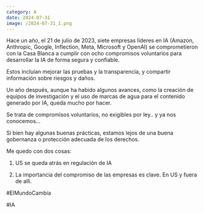 ```yaml
--- 
category: A 
date: 2024-07-31 
image: /2024-07-31_1.png 
--- 
```


Hace un año, el 21 de julio de 2023, siete empresas líderes en IA (Amazon, Anthropic, Google, Inflection, Meta, Microsoft y OpenAI) se comprometieron con la Casa Blanca a cumplir con ocho compromisos voluntarios para desarrollar la IA de forma segura y confiable. 

Estos incluían mejorar las pruebas y la transparencia, y compartir información sobre riesgos y daños.

Un año después, aunque ha habido algunos avances, como la creación de equipos de investigación y el uso de marcas de agua para el contenido generado por IA, queda mucho por hacer. 

Se trata de compromisos voluntarios, no exigibles por ley.. y ya nos conocemos... 

Si bien hay algunas buenas prácticas, estamos lejos de una buena gobernanza o protección adecuada de los derechos.

Me quedo con dos cosas:

1) US se queda atrás en regulación de IA

2) La importancia del compromiso de las empresas es clave. En US y fuera de allí.

#ElMundoCambia

#IA